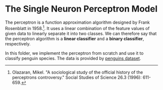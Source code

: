 # The Single Neuron Perceptron Model

The perceptron is a function approximation algorithm designed by Frank Rosenblatt in 1958.[^fn]. It uses a linear combination of the feature values of given data to linearly separate it into two classes. We can therefore say that the perceptron algorithm is a **linear classifier** and a **binary classifier**, respectively. 

In this folder, we implement the perceptron from scratch and use it to classify penguin species. The data is provided by 
[penguins dataset](https://github.com/mwaskom/seaborn-data/blob/master/penguins.csv "Title").

[^fn]: Olazaran, Mikel. "A sociological study of the official history of the perceptrons controversy." Social Studies of Science 26.3 (1996): 611-659.
